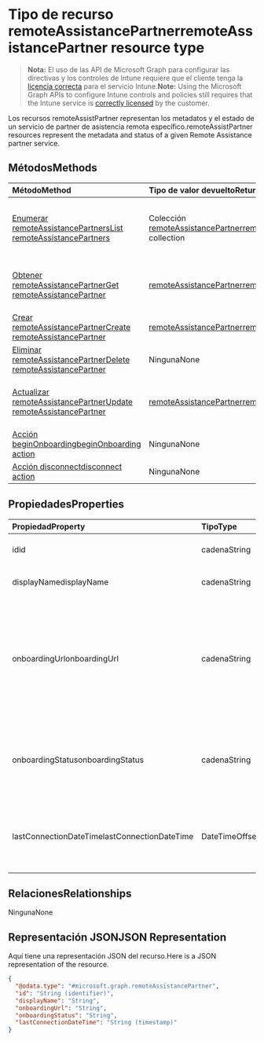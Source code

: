 # <a name="remoteassistancepartner-resource-type"></a><span data-ttu-id="144c0-101">Tipo de recurso remoteAssistancePartner</span><span class="sxs-lookup"><span data-stu-id="144c0-101">remoteAssistancePartner resource type</span></span>

> <span data-ttu-id="144c0-102">**Nota:** El uso de las API de Microsoft Graph para configurar las directivas y los controles de Intune requiere que el cliente tenga la [licencia correcta](https://go.microsoft.com/fwlink/?linkid=839381) para el servicio Intune.</span><span class="sxs-lookup"><span data-stu-id="144c0-102">**Note:** Using the Microsoft Graph APIs to configure Intune controls and policies still requires that the Intune service is [correctly licensed](https://go.microsoft.com/fwlink/?linkid=839381) by the customer.</span></span>

<span data-ttu-id="144c0-103">Los recursos remoteAssistPartner representan los metadatos y el estado de un servicio de partner de asistencia remota específico.</span><span class="sxs-lookup"><span data-stu-id="144c0-103">remoteAssistPartner resources represent the metadata and status of a given Remote Assistance partner service.</span></span>
## <a name="methods"></a><span data-ttu-id="144c0-104">Métodos</span><span class="sxs-lookup"><span data-stu-id="144c0-104">Methods</span></span>
|<span data-ttu-id="144c0-105">Método</span><span class="sxs-lookup"><span data-stu-id="144c0-105">Method</span></span>|<span data-ttu-id="144c0-106">Tipo de valor devuelto</span><span class="sxs-lookup"><span data-stu-id="144c0-106">Return Type</span></span>|<span data-ttu-id="144c0-107">Descripción</span><span class="sxs-lookup"><span data-stu-id="144c0-107">Description</span></span>|
|:---|:---|:---|
|[<span data-ttu-id="144c0-108">Enumerar remoteAssistancePartners</span><span class="sxs-lookup"><span data-stu-id="144c0-108">List remoteAssistancePartners</span></span>](../api/intune_remoteassistance_remoteassistancepartner_list.md)|<span data-ttu-id="144c0-109">Colección [remoteAssistancePartner](../resources/intune_remoteassistance_remoteassistancepartner.md)</span><span class="sxs-lookup"><span data-stu-id="144c0-109">[remoteAssistancePartner](../resources/intune_remoteassistance_remoteassistancepartner.md) collection</span></span>|<span data-ttu-id="144c0-110">Enumere las propiedades y las relaciones de los objetos [remoteAssistancePartner](../resources/intune_remoteassistance_remoteassistancepartner.md).</span><span class="sxs-lookup"><span data-stu-id="144c0-110">List properties and relationships of the [remoteAssistancePartner](../resources/intune_remoteassistance_remoteassistancepartner.md) objects.</span></span>|
|[<span data-ttu-id="144c0-111">Obtener remoteAssistancePartner</span><span class="sxs-lookup"><span data-stu-id="144c0-111">Get remoteAssistancePartner</span></span>](../api/intune_remoteassistance_remoteassistancepartner_get.md)|[<span data-ttu-id="144c0-112">remoteAssistancePartner</span><span class="sxs-lookup"><span data-stu-id="144c0-112">remoteAssistancePartner</span></span>](../resources/intune_remoteassistance_remoteassistancepartner.md)|<span data-ttu-id="144c0-113">Lea las propiedades y las relaciones del objeto [remoteAssistancePartner](../resources/intune_remoteassistance_remoteassistancepartner.md).</span><span class="sxs-lookup"><span data-stu-id="144c0-113">Read properties and relationships of [plannerPlanDetails](../resources/intune_remoteassistance_remoteassistancepartner.md) object.</span></span>|
|[<span data-ttu-id="144c0-114">Crear remoteAssistancePartner</span><span class="sxs-lookup"><span data-stu-id="144c0-114">Create remoteAssistancePartner</span></span>](../api/intune_remoteassistance_remoteassistancepartner_create.md)|[<span data-ttu-id="144c0-115">remoteAssistancePartner</span><span class="sxs-lookup"><span data-stu-id="144c0-115">remoteAssistancePartner</span></span>](../resources/intune_remoteassistance_remoteassistancepartner.md)|<span data-ttu-id="144c0-116">Cree un objeto [remoteAssistancePartner](../resources/intune_remoteassistance_remoteassistancepartner.md).</span><span class="sxs-lookup"><span data-stu-id="144c0-116">Create a new [plannerBucket](../resources/intune_remoteassistance_remoteassistancepartner.md) object.</span></span>|
|[<span data-ttu-id="144c0-117">Eliminar remoteAssistancePartner</span><span class="sxs-lookup"><span data-stu-id="144c0-117">Delete remoteAssistancePartner</span></span>](../api/intune_remoteassistance_remoteassistancepartner_delete.md)|<span data-ttu-id="144c0-118">Ninguna</span><span class="sxs-lookup"><span data-stu-id="144c0-118">None</span></span>|<span data-ttu-id="144c0-119">Elimina un [remoteAssistancePartner](../resources/intune_remoteassistance_remoteassistancepartner.md).</span><span class="sxs-lookup"><span data-stu-id="144c0-119">Deletes a [remoteAssistancePartner](../resources/intune_remoteassistance_remoteassistancepartner.md).</span></span>|
|[<span data-ttu-id="144c0-120">Actualizar remoteAssistancePartner</span><span class="sxs-lookup"><span data-stu-id="144c0-120">Update remoteAssistancePartner</span></span>](../api/intune_remoteassistance_remoteassistancepartner_update.md)|[<span data-ttu-id="144c0-121">remoteAssistancePartner</span><span class="sxs-lookup"><span data-stu-id="144c0-121">remoteAssistancePartner</span></span>](../resources/intune_remoteassistance_remoteassistancepartner.md)|<span data-ttu-id="144c0-122">Actualice las propiedades de un objeto [remoteAssistancePartner](../resources/intune_remoteassistance_remoteassistancepartner.md).</span><span class="sxs-lookup"><span data-stu-id="144c0-122">Update the properties of a [calendar](../resources/intune_remoteassistance_remoteassistancepartner.md) object.</span></span>|
|[<span data-ttu-id="144c0-123">Acción beginOnboarding</span><span class="sxs-lookup"><span data-stu-id="144c0-123">beginOnboarding action</span></span>](../api/intune_remoteassistance_remoteassistancepartner_beginonboarding.md)|<span data-ttu-id="144c0-124">Ninguna</span><span class="sxs-lookup"><span data-stu-id="144c0-124">None</span></span>|<span data-ttu-id="144c0-125">Todavía no documentado</span><span class="sxs-lookup"><span data-stu-id="144c0-125">Not yet documented</span></span>|
|[<span data-ttu-id="144c0-126">Acción disconnect</span><span class="sxs-lookup"><span data-stu-id="144c0-126">disconnect action</span></span>](../api/intune_remoteassistance_remoteassistancepartner_disconnect.md)|<span data-ttu-id="144c0-127">Ninguna</span><span class="sxs-lookup"><span data-stu-id="144c0-127">None</span></span>|<span data-ttu-id="144c0-128">Todavía no documentado</span><span class="sxs-lookup"><span data-stu-id="144c0-128">Not yet documented</span></span>|

## <a name="properties"></a><span data-ttu-id="144c0-129">Propiedades</span><span class="sxs-lookup"><span data-stu-id="144c0-129">Properties</span></span>
|<span data-ttu-id="144c0-130">Propiedad</span><span class="sxs-lookup"><span data-stu-id="144c0-130">Property</span></span>|<span data-ttu-id="144c0-131">Tipo</span><span class="sxs-lookup"><span data-stu-id="144c0-131">Type</span></span>|<span data-ttu-id="144c0-132">Descripción</span><span class="sxs-lookup"><span data-stu-id="144c0-132">Description</span></span>|
|:---|:---|:---|
|<span data-ttu-id="144c0-133">id</span><span class="sxs-lookup"><span data-stu-id="144c0-133">id</span></span>|<span data-ttu-id="144c0-134">cadena</span><span class="sxs-lookup"><span data-stu-id="144c0-134">String</span></span>|<span data-ttu-id="144c0-135">Identificador único del partner.</span><span class="sxs-lookup"><span data-stu-id="144c0-135">Unique identifier of the folder.</span></span>|
|<span data-ttu-id="144c0-136">displayName</span><span class="sxs-lookup"><span data-stu-id="144c0-136">displayName</span></span>|<span data-ttu-id="144c0-137">cadena</span><span class="sxs-lookup"><span data-stu-id="144c0-137">String</span></span>|<span data-ttu-id="144c0-138">Nombre para mostrar del partner.</span><span class="sxs-lookup"><span data-stu-id="144c0-138">Display name of the template.</span></span>|
|<span data-ttu-id="144c0-139">onboardingUrl</span><span class="sxs-lookup"><span data-stu-id="144c0-139">onboardingUrl</span></span>|<span data-ttu-id="144c0-140">cadena</span><span class="sxs-lookup"><span data-stu-id="144c0-140">String</span></span>|<span data-ttu-id="144c0-141">Dirección URL del portal de integración del partner, donde un administrador puede configurar el servicio de Asistencia remota.</span><span class="sxs-lookup"><span data-stu-id="144c0-141">URL of the partner's onboarding portal, where an administrator can configure their Remote Assistance service.</span></span>|
|<span data-ttu-id="144c0-142">onboardingStatus</span><span class="sxs-lookup"><span data-stu-id="144c0-142">onboardingStatus</span></span>|<span data-ttu-id="144c0-143">cadena</span><span class="sxs-lookup"><span data-stu-id="144c0-143">String</span></span>|<span data-ttu-id="144c0-144">Por determinar Los valores posibles son: `notOnboarded`, `onboarding` y `onboarded`.</span><span class="sxs-lookup"><span data-stu-id="144c0-144">Possible values are: `notOnboarded`, `onboarding`, `onboarded`, .</span></span>|
|<span data-ttu-id="144c0-145">lastConnectionDateTime</span><span class="sxs-lookup"><span data-stu-id="144c0-145">lastConnectionDateTime</span></span>|<span data-ttu-id="144c0-146">DateTimeOffset</span><span class="sxs-lookup"><span data-stu-id="144c0-146">DateTimeOffset</span></span>|<span data-ttu-id="144c0-147">Marca de tiempo de la última solicitud enviada a Intune por el partner de TEM.</span><span class="sxs-lookup"><span data-stu-id="144c0-147">Timestamp of the last request sent to Intune by the TEM partner.</span></span>|

## <a name="relationships"></a><span data-ttu-id="144c0-148">Relaciones</span><span class="sxs-lookup"><span data-stu-id="144c0-148">Relationships</span></span>
<span data-ttu-id="144c0-149">Ninguna</span><span class="sxs-lookup"><span data-stu-id="144c0-149">None</span></span>
## <a name="json-representation"></a><span data-ttu-id="144c0-150">Representación JSON</span><span class="sxs-lookup"><span data-stu-id="144c0-150">JSON Representation</span></span>
<span data-ttu-id="144c0-151">Aquí tiene una representación JSON del recurso.</span><span class="sxs-lookup"><span data-stu-id="144c0-151">Here is a JSON representation of the resource.</span></span>
<!-- {
  "blockType": "resource",
  "keyProperty": "id",
  "@odata.type": "microsoft.graph.remoteAssistancePartner"
}
-->
``` json
{
  "@odata.type": "#microsoft.graph.remoteAssistancePartner",
  "id": "String (identifier)",
  "displayName": "String",
  "onboardingUrl": "String",
  "onboardingStatus": "String",
  "lastConnectionDateTime": "String (timestamp)"
}
```



